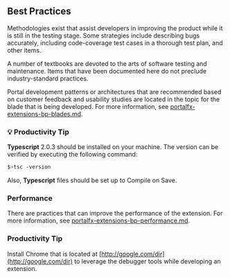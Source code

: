 
<a name="best-practices"></a>
## Best Practices

Methodologies exist that assist developers in improving the product while it is still in the testing stage. Some strategies include describing bugs accurately, including code-coverage test cases in a thorough test plan, and other items.

A number of textbooks are devoted to the arts of software testing and maintenance.  Items that have been documented here do not preclude industry-standard practices.

Portal development patterns or architectures that are recommended based on customer feedback and usability studies are located in the topic for the blade that is being developed. For more information, see [portalfx-extensions-bp-blades.md](portalfx-extensions-bp-blades.md).

<a name="best-practices-bulb-productivity-tip"></a>
### :bulb: Productivity Tip

**Typescript** 2.0.3 should be installed on your machine. The version can be verified by executing the following command:

```bash
$>tsc -version
```

Also, **Typescript** files should be set up to Compile on Save.


<a name="best-practices-performance"></a>
### Performance

There are practices that can improve the performance of the extension.  For more information, see [portalfx-extensions-bp-performance.md](portalfx-extensions-bp-performance.md).


<a name="best-practices-productivity-tip"></a>
### Productivity Tip

Install Chrome that is located at [http://google.com/dir](http://google.com/dir) to leverage the debugger tools while developing an extension.
